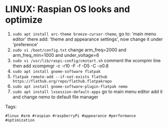 # LINUX: Raspian OS looks and optimize

1. `sudo apt install arc-theme breeze-cursor-theme`, go to: 'main menu editor'
there add: 'theme and appearance settings', now change it under 'preference'
1. `sudo vi /boot/config.txt` change arm_freq=2000 and arm_freq_min=1000 
and under_voltage=6
1. `sudo vi /usr/lib/raspi-config/cmstart.sh` comment the xcompmr line then 
add xcompmgr -c -r10 -F -f -D5 -C -o0.8
1. `sudo apt install gnome-software flatpak`
1. `flatpak remote-add --if-not-exists flathub https://flathub.org/repo/flathub.flatpakrepo`
1. `sudo apt install gnome-software-plugin-flatpak nemo`
1. `sudo apt install lxsession-default-apps` go to main menu editor add it and 
change nemo to default file manager

Tags:

    #linux #arm #raspian #raspberryPi #appearance #performance #optimization
